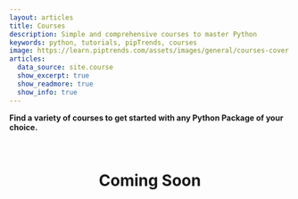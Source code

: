 ```yaml
---
layout: articles
title: Courses
description: Simple and comprehensive courses to master Python
keywords: python, tutorials, pipTrends, courses
image: https://learn.piptrends.com/assets/images/general/courses-cover.png
articles:
  data_source: site.course
  show_excerpt: true
  show_readmore: true
  show_info: true
---
```


**Find a variety of courses to get started with any Python Package of your choice.**

<br>

# <center>Coming Soon</center>